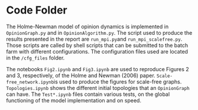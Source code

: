 # Code Folder 

The Holme-Newman model of opinion dynamics is implemented in `OpinionGraph.py` and in `OpinionAlgorithm.py`. The script used to produce the results presented in the report are `run_mpi.py`and `run_mpi_scalefree.py`. Those scripts are called by shell scripts that can be submitted to the batch farm with different configurations. The configuration files used are located in the `/cfg_files` folder. 

The notebooks `Fig2.ipynb` and `Fig3.ipynb` are used to reproduce Figures 2 and 3, respectively, of the Holme and Newman (2006) paper. `Scale-free_network.ipynb`is used to produce the figures for scale-free graphs. `Topologies.ipynb` shows the different initial topologies that an `OpinionGraph` can have. The `Test*.ipynb` files contain various tests, on the global functioning of the model implementation and on speed.   
